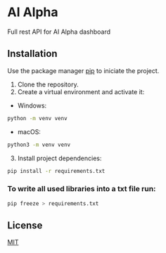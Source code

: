 # AI Alpha

Full rest API for AI Alpha dashboard

## Installation

Use the package manager [pip](https://pip.pypa.io/en/stable/) to iniciate the project.

1. Clone the repository.
2. Create a virtual environment and activate it:

- Windows:

```bash
python -m venv venv
```

- macOS:

```bash
python3 -m venv venv
```

3. Install project dependencies:

```bash
pip install -r requirements.txt
```

### To write all used libraries into a txt file run:

```bash
pip freeze > requirements.txt
```

## License

[MIT](https://choosealicense.com/licenses/mit/)